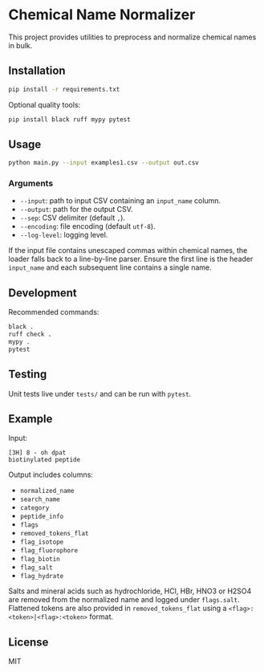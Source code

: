 # Chemical Name Normalizer

This project provides utilities to preprocess and normalize chemical names in bulk.

## Installation

```bash
pip install -r requirements.txt
```

Optional quality tools:

```bash
pip install black ruff mypy pytest
```

## Usage

```bash
python main.py --input examples1.csv --output out.csv
```

### Arguments

- `--input`: path to input CSV containing an `input_name` column.
- `--output`: path for the output CSV.
- `--sep`: CSV delimiter (default `,`).
- `--encoding`: file encoding (default `utf-8`).
- `--log-level`: logging level.

If the input file contains unescaped commas within chemical names, the loader
falls back to a line-by-line parser. Ensure the first line is the header
`input_name` and each subsequent line contains a single name.

## Development

Recommended commands:

```bash
black .
ruff check .
mypy .
pytest
```

## Testing

Unit tests live under `tests/` and can be run with `pytest`.

## Example

Input:
```
[3H] 8 - oh dpat
biotinylated peptide
```

Output includes columns:
- `normalized_name`
- `search_name`
- `category`
- `peptide_info`
- `flags`
- `removed_tokens_flat`
- `flag_isotope`
- `flag_fluorophore`
- `flag_biotin`
- `flag_salt`
- `flag_hydrate`

Salts and mineral acids such as hydrochloride, HCl, HBr, HNO3 or H2SO4 are
removed from the normalized name and logged under `flags.salt`. Flattened
tokens are also provided in `removed_tokens_flat` using a
`<flag>:<token>|<flag>:<token>` format.

## License

MIT
